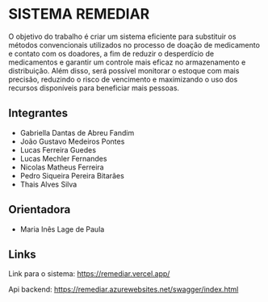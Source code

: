 
# SISTEMA REMEDIAR
O objetivo do trabalho é criar um sistema eficiente para substituir os métodos convencionais utilizados no processo de doação de medicamento e contato com os doadores, a fim de reduzir o desperdício de medicamentos e garantir um controle mais eficaz no armazenamento e distribuição. Além disso, será possível monitorar o estoque com mais precisão, reduzindo o risco de vencimento e maximizando o uso dos recursos disponíveis para beneficiar mais pessoas.



## Integrantes

* Gabriella Dantas de Abreu Fandim
* João Gustavo Medeiros Pontes
* Lucas Ferreira Guedes
* Lucas Mechler Fernandes
* Nicolas Matheus Ferreira
* Pedro Siqueira Pereira Bitarães
* Thais Alves Silva

## Orientadora
* Maria Inês Lage de Paula

## Links
Link para o sistema: 
https://remediar.vercel.app/

Api backend: https://remediar.azurewebsites.net/swagger/index.html
